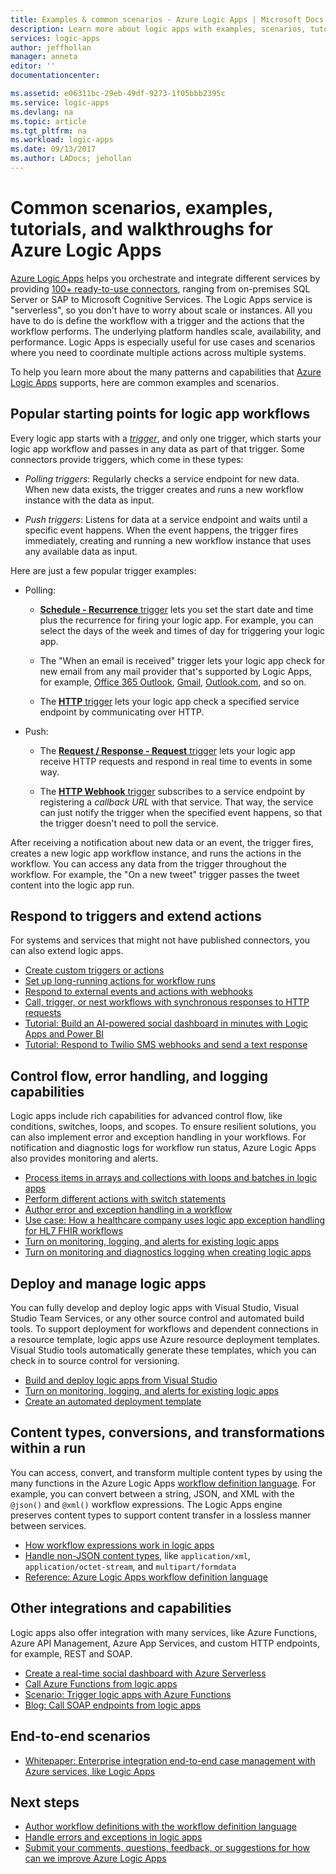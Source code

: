 ```yaml
---
title: Examples & common scenarios - Azure Logic Apps | Microsoft Docs
description: Learn more about logic apps with examples, scenarios, tutorials, and walkthroughs
services: logic-apps
author: jeffhollan
manager: anneta
editor: ''
documentationcenter:

ms.assetid: e06311bc-29eb-49df-9273-1f05bbb2395c
ms.service: logic-apps
ms.devlang: na
ms.topic: article
ms.tgt_pltfrm: na
ms.workload: logic-apps
ms.date: 09/13/2017
ms.author: LADocs; jehollan
---
```


# Common scenarios, examples, tutorials, and walkthroughs for Azure Logic Apps

[Azure Logic Apps](../logic-apps/logic-apps-overview.md) 
helps you orchestrate and integrate different services 
by providing [100+ ready-to-use connectors](../connectors/apis-list.md), 
ranging from on-premises SQL Server or SAP to Microsoft Cognitive Services. 
The Logic Apps service is "serverless", so you don't have to worry about scale or instances. 
All you have to do is define the workflow with a trigger and the actions that the workflow performs. 
The underlying platform handles scale, availability, and performance. 
Logic Apps is especially useful for use cases and scenarios where you 
need to coordinate multiple actions across multiple systems.

To help you learn more about the many patterns and capabilities that 
[Azure Logic Apps](../logic-apps/logic-apps-overview.md) supports, 
here are common examples and scenarios.

## Popular starting points for logic app workflows

Every logic app starts with a [*trigger*](../logic-apps/logic-apps-overview.md#logic-app-concepts), 
and only one trigger, which starts your logic app workflow 
and passes in any data as part of that trigger. 
Some connectors provide triggers, which come in these types:

* *Polling triggers*: Regularly checks a service endpoint for new data. 
When new data exists, the trigger creates and runs a new workflow instance with the data as input.

* *Push triggers*: Listens for data at a service endpoint and waits until a specific event happens. 
When the event happens, the trigger fires immediately, creating and running a new workflow 
instance that uses any available data as input.

Here are just a few popular trigger examples:

* Polling: 

  * [**Schedule - Recurrence** trigger](../connectors/connectors-native-recurrence.md) 
  lets you set the start date and time plus the recurrence for firing your logic app. 
  For example, you can select the days of the week and times of day for triggering your logic app.

  * The "When an email is received" trigger lets your logic app check for 
  new email from any mail provider that's supported by Logic Apps, for example, 
  [Office 365 Outlook](../connectors/connectors-create-api-office365-outlook.md), 
  [Gmail](https://docs.microsoft.com/connectors/gmail/), [Outlook.com](https://docs.microsoft.com/connectors/outlook/), and so on.

  * The [**HTTP** trigger](../connectors/connectors-native-http.md) lets your 
  logic app check a specified service endpoint by communicating over HTTP.
  
* Push:

  * The [**Request / Response - Request** trigger](../connectors/connectors-native-reqres.md) 
  lets your logic app receive HTTP requests and respond in real time 
  to events in some way.

  * The [**HTTP Webhook** trigger](../connectors/connectors-native-webhook.md) 
  subscribes to a service endpoint by registering a *callback URL* with that service. 
  That way, the service can just notify the trigger when the specified event happens, 
  so that the trigger doesn't need to poll the service.

After receiving a notification about new data or an event, 
the trigger fires, creates a new logic app workflow instance, 
and runs the actions in the workflow. 
You can access any data from the trigger throughout the workflow. For example, 
the "On a new tweet" trigger passes the tweet content into the logic app run. 

## Respond to triggers and extend actions

For systems and services that might not have published connectors, 
you can also extend logic apps.

* [Create custom triggers or actions](../logic-apps/logic-apps-create-api-app.md)
* [Set up long-running actions for workflow runs](../logic-apps/logic-apps-create-api-app.md)
* [Respond to external events and actions with webhooks](../logic-apps/logic-apps-create-api-app.md)
* [Call, trigger, or nest workflows with synchronous responses to HTTP requests](../logic-apps/logic-apps-http-endpoint.md)
* [Tutorial: Build an AI-powered social dashboard in minutes with Logic Apps and Power BI](http://aka.ms/logicappsdemo)
* [Tutorial: Respond to Twilio SMS webhooks and send a text response](https://channel9.msdn.com/Blogs/Windows-Azure/Azure-Logic-Apps-Walkthrough-Webhook-Functions-and-an-SMS-Bot)

## Control flow, error handling, and logging capabilities

Logic apps include rich capabilities for advanced control flow, 
like conditions, switches, loops, and scopes. 
To ensure resilient solutions, you can also implement 
error and exception handling in your workflows. 
For notification and diagnostic logs for workflow run status, 
Azure Logic Apps also provides monitoring and alerts.

* [Process items in arrays and collections with loops and batches in logic apps](../logic-apps/logic-apps-loops-and-scopes.md)
* [Perform different actions with switch statements](../logic-apps/logic-apps-switch-case.md)
* [Author error and exception handling in a workflow](../logic-apps/logic-apps-exception-handling.md)
* [Use case: How a healthcare company uses logic app exception handling for HL7 FHIR workflows](../logic-apps/logic-apps-scenario-error-and-exception-handling.md)
* [Turn on monitoring, logging, and alerts for existing logic apps](../logic-apps/logic-apps-monitor-your-logic-apps.md)
* [Turn on monitoring and diagnostics logging when creating logic apps](../logic-apps/logic-apps-monitor-your-logic-apps-oms.md)

## Deploy and manage logic apps

You can fully develop and deploy logic apps with Visual Studio, 
Visual Studio Team Services, or any other source control and automated build tools. 
To support deployment for workflows and dependent connections in a resource template, 
logic apps use Azure resource deployment templates. 
Visual Studio tools automatically generate these templates, 
which you can check in to source control for versioning.

* [Build and deploy logic apps from Visual Studio](../logic-apps/logic-apps-deploy-from-vs.md)
* [Turn on monitoring, logging, and alerts for existing logic apps](../logic-apps/logic-apps-monitor-your-logic-apps.md)
* [Create an automated deployment template](../logic-apps/logic-apps-create-deploy-template.md)

## Content types, conversions, and transformations within a run

You can access, convert, and transform multiple content types by using the many functions 
in the Azure Logic Apps [workflow definition language](http://aka.ms/logicappsdocs). 
For example, you can convert between a string, JSON, and XML with 
the `@json()` and `@xml()` workflow expressions. 
The Logic Apps engine preserves content types to support 
content transfer in a lossless manner between services.

* [How workflow expressions work in logic apps](../logic-apps/logic-apps-author-definitions.md)
* [Handle non-JSON content types](../logic-apps/logic-apps-content-type.md), 
like `application/xml`, `application/octet-stream`, and `multipart/formdata`
* [Reference: Azure Logic Apps workflow definition language](http://aka.ms/logicappsdocs)

## Other integrations and capabilities

Logic apps also offer integration with many services, 
like Azure Functions, Azure API Management, 
Azure App Services, and custom HTTP endpoints, 
for example, REST and SOAP.

* [Create a real-time social dashboard with Azure Serverless](../logic-apps/logic-apps-scenario-social-serverless.md)
* [Call Azure Functions from logic apps](../logic-apps/logic-apps-azure-functions.md)
* [Scenario: Trigger logic apps with Azure Functions](../logic-apps/logic-apps-scenario-function-sb-trigger.md)
* [Blog: Call SOAP endpoints from logic apps](https://blogs.msdn.microsoft.com/logicapps/2016/04/07/using-soap-services-with-logic-apps/)

## End-to-end scenarios

* [Whitepaper: Enterprise integration end-to-end case management with Azure services, like Logic Apps](https://aka.ms/enterprise-integration-e2e-case-management-utilities-logic-apps)

## Next steps

* [Author workflow definitions with the workflow definition language](../logic-apps/logic-apps-author-definitions.md)
* [Handle errors and exceptions in logic apps](../logic-apps/logic-apps-exception-handling.md)
* [Submit your comments, questions, feedback, or suggestions for how can we improve Azure Logic Apps](https://feedback.azure.com/forums/287593-logic-apps)